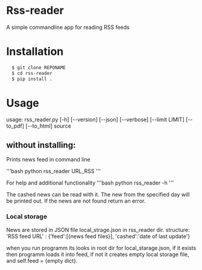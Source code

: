 # Rss-reader
A simple commandline app for reading RSS feeds
# Installation

```bash
  $ git clone REPONAME
  $ cd rss-reader
  $ pip install .
```
# Usage

usage: rss_reader.py [-h] [--version] [--json] [--verbose] [--limit LIMIT] [--to_pdf] [--to_html]
                     source

## without installing:
Prints news feed in command line

'''bash
python rss_reader URL_RSS 
'''

For help and additional functionality
'''bash
python rss_reader -h 
'''


The cashed news can be read with it. The new from the specified day will be printed out.
If the news are not found return an error.

### Local storage
News are stored in JSON file local_strage.json in rss_reader dir.
structure:
'RSS feed URL' : {'feed':[{news feed files}], 'cashed':'date of last update'}

when you run programm its looks in root dir for local_starage.json, if it exists then programm loads it into feed,
if not it creates empty local storage file, and self.feed = {empty dict}.